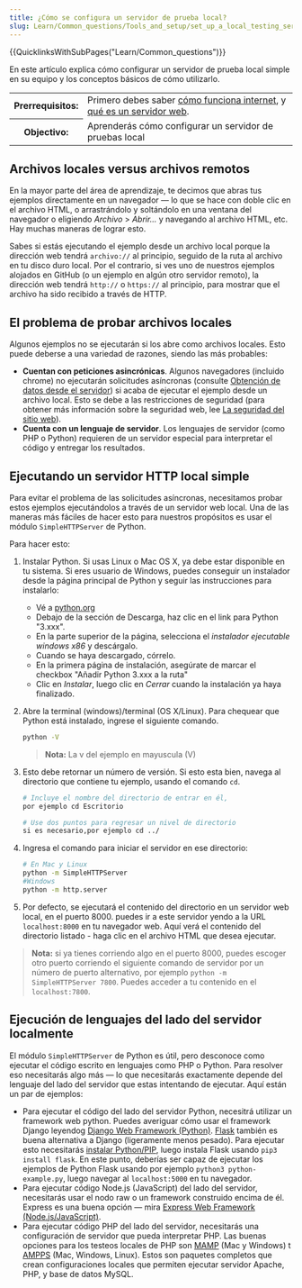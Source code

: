 ```yaml
---
title: ¿Cómo se configura un servidor de prueba local?
slug: Learn/Common_questions/Tools_and_setup/set_up_a_local_testing_server
---
```


{{QuicklinksWithSubPages("Learn/Common_questions")}}

En este artículo explica cómo configurar un servidor de prueba local simple en su equipo y los conceptos básicos de cómo utilizarlo.

<table>
  <tbody>
    <tr>
      <th scope="row">Prerrequisitos:</th>
      <td>
        Primero debes saber
        <a href="/es/docs/Learn/How_the_Internet_works"
          >cómo funciona internet</a
        >, y
        <a href="/es/docs/Learn/What_is_a_Web_server"
          >qué es un servidor web</a
        >.
      </td>
    </tr>
    <tr>
      <th scope="row">Objectivo:</th>
      <td>Aprenderás cómo configurar un servidor de pruebas local</td>
    </tr>
  </tbody>
</table>

## Archivos locales versus archivos remotos

En la mayor parte del área de aprendizaje, te decimos que abras tus ejemplos directamente en un navegador — lo que se hace con doble clic en el archivo HTML, o arrastrándolo y soltándolo en una ventana del navegador o eligiendo _Archivo_ > _Abrir..._ y navegando al archivo HTML, etc. Hay muchas maneras de lograr esto.

Sabes si estás ejecutando el ejemplo desde un archivo local porque la dirección web tendrá `archivo://` al principio, seguido de la ruta al archivo en tu disco duro local. Por el contrario, si ves uno de nuestros ejemplos alojados en GitHub (o un ejemplo en algún otro servidor remoto), la dirección web tendrá `http://` o `https://` al principio, para mostrar que el archivo ha sido recibido a través de HTTP.

## El problema de probar archivos locales

Algunos ejemplos no se ejecutarán si los abre como archivos locales. Esto puede deberse a una variedad de razones, siendo las más probables:

- **Cuentan con peticiones asincrónicas**. Algunos navegadores (incluido chrome) no ejecutarán solicitudes asíncronas (consulte [Obtención de datos desde el servidor](/es/docs/Learn/JavaScript/Client-side_web_APIs/Fetching_data)) si acaba de ejecutar el ejemplo desde un archivo local. Esto se debe a las restricciones de seguridad (para obtener más información sobre la seguridad web, lee [La seguridad del sitio web](/es/docs/Learn/Server-side/First_steps/Website_security)).
- **Cuenta con un lenguaje de servidor**. Los lenguajes de servidor (como PHP o Python) requieren de un servidor especial para interpretar el código y entregar los resultados.

## Ejecutando un servidor HTTP local simple

Para evitar el problema de las solicitudes asíncronas, necesitamos probar estos ejemplos ejecutándolos a través de un servidor web local. Una de las maneras más fáciles de hacer esto para nuestros propósitos es usar el módulo `SimpleHTTPServer` de Python.

Para hacer esto:

1. Instalar Python. Si usas Linux o Mac OS X, ya debe estar disponible en tu sistema. Si eres usuario de Windows, puedes conseguir un instalador desde la página principal de Python y seguir las instrucciones para instalarlo:

   - Vé a [python.org](https://www.python.org/)
   - Debajo de la sección de Descarga, haz clic en el link para Python "3.xxx".
   - En la parte superior de la página, selecciona el _instalador ejecutable windows x86_ y descárgalo.
   - Cuando se haya descargado, córrelo.
   - En la primera página de instalación, asegúrate de marcar el checkbox "Añadir Python 3.xxx a la ruta"
   - Clic en _Instalar_, luego clic en _Cerrar_ cuando la instalación ya haya finalizado.

2. Abre la terminal (windows)/terminal (OS X/Linux). Para chequear que Python está instalado, ingrese el siguiente comando.

   ```bash
   python -V
   ```

   > **Nota:** La v del ejemplo en mayuscula (V)

3. Esto debe retornar un número de versión. Si esto esta bien, navega al directorio que contiene tu ejemplo, usando el comando `cd`.

   ```bash
   # Incluye el nombre del directorio de entrar en él,
   por ejemplo cd Escritorio

   # Use dos puntos para regresar un nivel de directorio
   si es necesario,por ejemplo cd ../
   ```

4. Ingresa el comando para iniciar el servidor en ese directorio:

   ```bash
   # En Mac y Linux
   python -m SimpleHTTPServer
   #Windows
   python -m http.server
   ```

5. Por defecto, se ejecutará el contenido del directorio en un servidor web local, en el puerto 8000. puedes ir a este servidor yendo a la URL `localhost:8000` en tu navegador web. Aquí verá el contenido del directorio listado - haga clic en el archivo HTML que desea ejecutar.

> **Nota:** si ya tienes corriendo algo en el puerto 8000, puedes escoger otro puerto corriendo el siguiente comando de servidor por un número de puerto alternativo, por ejemplo `python -m SimpleHTTPServer 7800`. Puedes acceder a tu contenido en el `localhost:7800`.

## Ejecución de lenguajes del lado del servidor localmente

El módulo `SimpleHTTPServer` de Python es útil, pero desconoce como ejecutar el código escrito en lenguajes como PHP o Python. Para resolver eso necesitarás algo más — lo que necesitarás exactamente depende del lenguaje del lado del servidor que estas intentando de ejecutar. Aquí están un par de ejemplos:

- Para ejecutar el código del lado del servidor Python, necesitrá utilizar un framework web python. Puedes averiguar cómo usar el framework Django leyendog [Django Web Framework (Python)](/es/docs/Learn/Server-side/Django). [Flask](http://flask.pocoo.org/) también es buena alternativa a Django (ligeramente menos pesado). Para ejecutar esto necesitarás [instalar Python/PIP](/es/docs/Learn/Server-side/Django/development_environment#Installing_Python_3), luego instala Flask usando `pip3 install flask`. En este punto, deberías ser capaz de ejecutar los ejemplos de Python Flask usando por ejemplo `python3 python-example.py`, luego navegar al `localhost:5000` en tu navegador.
- Para ejecutar código Node.js (JavaScript) del lado del servidor, necesitarás usar el nodo raw o un framework construido encima de él. Express es una buena opción — mira [Express Web Framework (Node.js/JavaScript)](/es/docs/Learn/Server-side/Express_Nodejs).
- Para ejecutar código PHP del lado del servidor, necesitarás una configuración de servidor que pueda interpretar PHP. Las buenas opciones para los testeos locales de PHP son [MAMP](https://www.mamp.info/en/downloads/) (Mac y Windows) t [AMPPS](http://ampps.com/download) (Mac, Windows, Linux). Estos son paquetes completos que crean configuraciones locales que permiten ejecutar servidor Apache, PHP, y base de datos MySQL.
